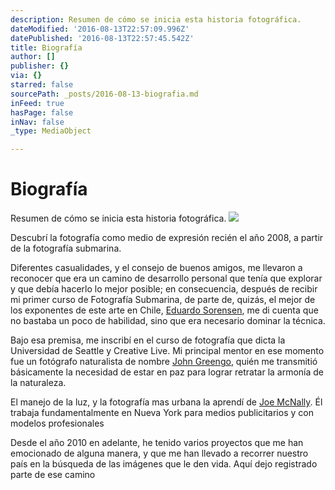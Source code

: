 ```yaml
---
description: Resumen de cómo se inicia esta historia fotográfica.
dateModified: '2016-08-13T22:57:09.996Z'
datePublished: '2016-08-13T22:57:45.542Z'
title: Biografía
author: []
publisher: {}
via: {}
starred: false
sourcePath: _posts/2016-08-13-biografia.md
inFeed: true
hasPage: false
inNav: false
_type: MediaObject

---
```

# Biografía

Resumen de cómo se inicia esta historia fotográfica.
![](https://the-grid-user-content.s3-us-west-2.amazonaws.com/cf258c86-025c-4857-890d-7e44886bfc1e.jpg)

Descubrí la fotografía como medio de expresión recién el año 2008, a partir de la fotografía submarina.

Diferentes casualidades, y el consejo de buenos amigos, me llevaron a reconocer que era un camino de desarrollo personal que tenía que explorar y que debía hacerlo lo mejor posible; en consecuencia, después de recibir mi primer curso de Fotografía Submarina, de parte de, quizás, el mejor de los exponentes de este arte en Chile, [Eduardo Sorensen][0], me di cuenta que no bastaba un poco de habilidad, sino que era necesario dominar la técnica.

Bajo esa premisa, me inscribí en el curso de fotografía que dicta la Universidad de Seattle y Creative Live. Mi principal mentor en ese momento fue un fotógrafo naturalista de nombre [John Greengo][1], quién me transmitió básicamente la necesidad de estar en paz para lograr retratar la armonía de la naturaleza.

El manejo de la luz, y la fotografía mas urbana la aprendí de [Joe McNally][2]. Él trabaja fundamentalmente en Nueva York para medios publicitarios y con modelos profesionales

Desde el año 2010 en adelante, he tenido varios proyectos que me han emocionado de alguna manera, y que me han llevado a recorrer nuestro país en la búsqueda de las imágenes que le den vida. Aquí dejo registrado parte de ese camino

[0]: http://www.eduardosorensen.cl/ "Página web de Eduardo Sorensen"
[1]: http://www.johngreengo.com/ "Página web de John Greengo"
[2]: http://portfolio.joemcnally.com/index "Página web de Joe McNally"